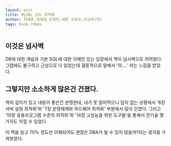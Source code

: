 ```yaml
---
layout: post
title: MySQL 성능 최적화
author: 최재훈,정태영,한정민,배론 슈와츠,이성욱(역)
tags: book,rdbms
---
```


## 이것은 넘사벽

DB에 대한 개념과 기본 SQL에 대한 이해만 있는 입장에서 책이 넘사벽으로 어려웠다. 그럼에도 불구하고 근성으로 다 읽었는데 결론적으로 말해서 '아....' 라는 느낌을 받았다.

## 그렇지만 소소하게 많은건 건졌다.

책의 깊이가 있고 내용이 좋은건 분명한데, 내가 못 알아먹으니 답이 없는 상황에서 '6장 서버 설정 최적화'와 '7장 운영체제와 하드웨어 최적화' 부분에서 많이 건졌다. 그리고 '10장 응용프로그램 수준의 최적화'와 '14장 고성능을 위한 도구들'을 통해서 잔기술 몇가지도 익힐 수 있었다.

이 책을 읽고 70% 정도만 이해되어도 괜찮은 DBA가 될 수 있지 않을까?라는 생각을 가져보았다.